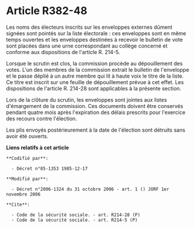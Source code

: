 # Article R382-48

Les noms des électeurs inscrits sur les enveloppes externes dûment signées sont pointés sur la liste électorale : ces
enveloppes sont en même temps ouvertes et les enveloppes destinées à recevoir le bulletin de vote sont placées dans une urne
correspondant au collège concerné et conforme aux dispositions de l'article R. 214-5.

Lorsque le scrutin est clos, la commission procède au dépouillement des votes. L'un des membres de la commission extrait le
bulletin de l'enveloppe et le passe déplié à un autre membre qui lit à haute voix le titre de la liste. Ce titre est inscrit
sur une feuille de dépouillement prévue à cet effet. Les dispositions de l'article R. 214-28 sont applicables à la présente
section.

Lors de la clôture du scrutin, les enveloppes sont jointes aux listes d'émargement de la commission. Ces documents doivent
être conservés pendant quatre mois après l'expiration des délais prescrits pour l'exercice des recours contre l'élection.

Les plis envoyés postérieurement à la date de l'élection sont détruits sans avoir été ouverts.

**Liens relatifs à cet article**

	**Codifié par**:

	  - Décret n°85-1353 1985-12-17

	**Modifié par**:

	  - Décret n°2006-1324 du 31 octobre 2006 - art. 1 () JORF 1er novembre 2006

	**Cite**:

	  - Code de la sécurité sociale. - art. R214-28 (P)
	  - Code de la sécurité sociale. - art. R214-5 (P)
